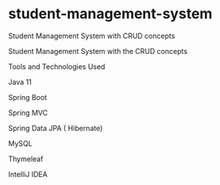 # student-management-system
Student Management System with CRUD concepts 

Student Management System with the CRUD concepts

Tools and Technologies Used

Java 11

Spring Boot

Spring MVC

Spring Data JPA ( Hibernate)

MySQL

Thymeleaf

IntelliJ IDEA
